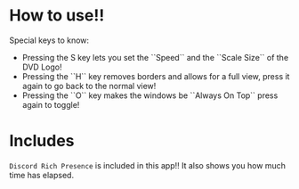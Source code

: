 <h1>How to use!!</h1>

Special keys to know:
<h7>
  <ul> 
    <li> Pressing the <span bg="grey">S</span> key lets you set the ``Speed`` and the ``Scale Size`` of the DVD Logo! </li>
    <li> Pressing the ``H`` key removes borders and allows for a full view, press it again to go back to the normal view! </li>
    <li> Pressing the ``O`` key makes the windows be ``Always On Top`` press again to toggle! </li>
  </ul>
</h7>

<h1>Includes</h1>

``Discord Rich Presence`` is included in this app!! It also shows you how much time has elapsed.
